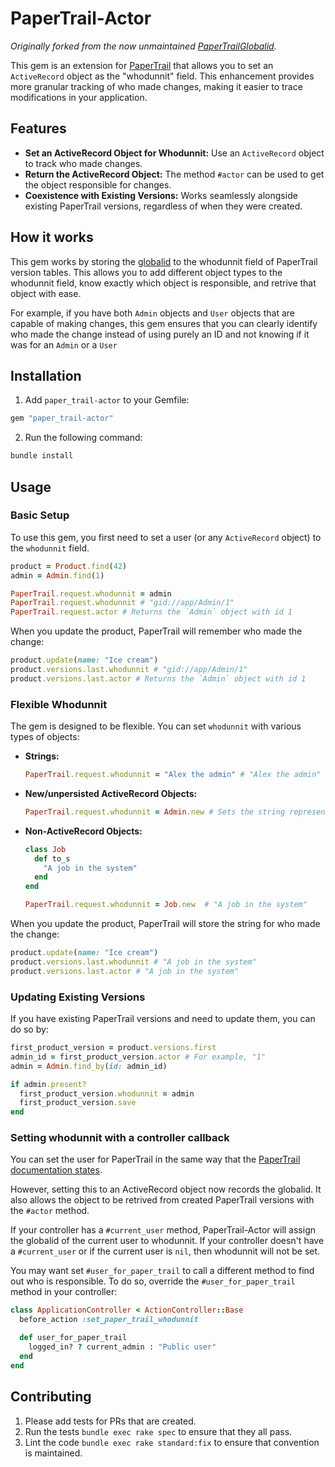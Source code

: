 # PaperTrail-Actor

*Originally forked from the now unmaintained [PaperTrailGlobalid](https://github.com/ankit1910/paper_trail-globalid).*

This gem is an extension for [PaperTrail](https://github.com/paper-trail-gem/paper_trail) that allows you to set an `ActiveRecord` object as the "whodunnit" field. This enhancement provides more granular tracking of who made changes, making it easier to trace modifications in your application.

## Features

- **Set an ActiveRecord Object for Whodunnit:** Use an `ActiveRecord` object to track who made changes.
- **Return the ActiveRecord Object:** The method `#actor` can be used to get the object responsible for changes.
- **Coexistence with Existing Versions:** Works seamlessly alongside existing PaperTrail versions, regardless of when they were created.

## How it works

This gem works by storing the [globalid](https://github.com/rails/globalid) to the whodunnit field of PaperTrail version tables. This allows you to add different object types to the whodunnit field, know exactly which object is responsible, and retrive that object with ease.

For example, if you have both `Admin` objects and `User` objects that are capable of making changes, this gem ensures that you can clearly identify who made the change instead of using purely an ID and not knowing if it was for an `Admin` or a `User`

## Installation

1. Add `paper_trail-actor` to your Gemfile:
  ```ruby
  gem "paper_trail-actor"
  ```
2. Run the following command:
  ```sh
  bundle install
  ```

## Usage

### Basic Setup

To use this gem, you first need to set a user (or any `ActiveRecord` object) to the `whodunnit` field.

```ruby
product = Product.find(42)
admin = Admin.find(1)

PaperTrail.request.whodunnit = admin
PaperTrail.request.whodunnit # "gid://app/Admin/1"
PaperTrail.request.actor # Returns the `Admin` object with id 1
```

When you update the product, PaperTrail will remember who made the change:

```ruby
product.update(name: "Ice cream")
product.versions.last.whodunnit # "gid://app/Admin/1"
product.versions.last.actor # Returns the `Admin` object with id 1
```

### Flexible Whodunnit

The gem is designed to be flexible. You can set `whodunnit` with various types of objects:

- **Strings:**
  ```ruby
  PaperTrail.request.whodunnit = "Alex the admin" # "Alex the admin"
  ```

- **New/unpersisted ActiveRecord Objects:**
  ```ruby
  PaperTrail.request.whodunnit = Admin.new # Sets the string representation of the admin
  ```

- **Non-ActiveRecord Objects:**
  ```ruby
  class Job
    def to_s
      "A job in the system"
    end
  end

  PaperTrail.request.whodunnit = Job.new  # "A job in the system"
  ```

When you update the product, PaperTrail will store the string for who made the change:

```ruby
product.update(name: "Ice cream")
product.versions.last.whodunnit # "A job in the system"
product.versions.last.actor # "A job in the system"
```

### Updating Existing Versions

If you have existing PaperTrail versions and need to update them, you can do so by:

```ruby
first_product_version = product.versions.first
admin_id = first_product_version.actor # For example, "1"
admin = Admin.find_by(id: admin_id)

if admin.present?
  first_product_version.whodunnit = admin
  first_product_version.save
end
```

### Setting whodunnit with a controller callback

You can set the user for PaperTrail in the same way that the [PaperTrail documentation states](https://github.com/paper-trail-gem/paper_trail#setting-whodunnit-with-a-controller-callback).

However, setting this to an ActiveRecord object now records the globalid. It also allows the object to be retrived from created PaperTrail versions with the `#actor` method.

If your controller has a `#current_user` method, PaperTrail-Actor will assign the globalid of the current user to whodunnit. If your controller doesn't have a `#current_user` or if the current user is `nil`, then whodunnit will not be set.

You may want set `#user_for_paper_trail` to call a different method to find out who is responsible. To do so, override the `#user_for_paper_trail` method in your controller:

```ruby
class ApplicationController < ActionController::Base
  before_action :set_paper_trail_whodunnit

  def user_for_paper_trail
    logged_in? ? current_admin : "Public user"
  end
end
```

## Contributing

1. Please add tests for PRs that are created.
2. Run the tests `bundle exec rake spec` to ensure that they all pass.
3. Lint the code `bundle exec rake standard:fix` to ensure that convention is maintained.
